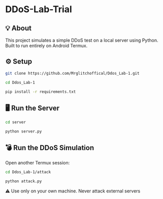 # DDoS-Lab-Trial

## 💡 About
This project simulates a simple DDoS test on a local server using Python. Built to run entirely on Android Termux.

## ⚙️ Setup
```bash
git clone https://github.com/Mrglitchoffical/Ddos_Lab-1.git
```
```bash 
cd Ddos_Lab-1
```
```bash
pip install -r requirements.txt
```


## 🖥️ Run the Server
```bash
cd server
```
```bash
python server.py
```

## 💣 Run the DDoS Simulation
Open another Termux session:
```bash
cd Ddos_Lab-1/attack
```
```bash
python attack.py
```

⚠️ Use only on your own machine. Never attack external servers
